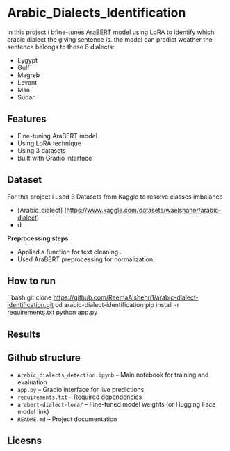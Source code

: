 # Arabic_Dialects_Identification

in this project i bfine-tunes AraBERT model using LoRA to identify which arabic dialect the giving sentence is.
the model can predict weather the sentence  belongs to these 6 dialects:
- Eygypt
- Gulf
- Magreb
- Levant
- Msa
- Sudan

## Features
- Fine-tuning AraBERT  model
- Using LoRA technique
- Using 3 datasets 
- Built with Gradio interface

  
## Dataset
For this project i used 3 Datasets from Kaggle to resolve classes imbalance
- [Arabic_dialect] (https://www.kaggle.com/datasets/waelshaher/arabic-dialect)
- d

  
**Preprocessing steps:**
- Applied a function for text cleaning .
- Used AraBERT preprocessing for normalization.


## How to run
``bash
git clone https://github.com/ReemaAlshehri1/arabic-dialect-identification.git
cd arabic-dialect-identification
pip install -r requirements.txt
python app.py


## Results

## Github structure
- `Arabic_dialects_detection.ipynb` – Main notebook for training and evaluation
- `app.py` – Gradio interface for live predictions
- `requirements.txt` – Required dependencies
- `arabert-dialect-lora/` – Fine-tuned model weights (or Hugging Face model link)
- `README.md` – Project documentation

## Licesns

